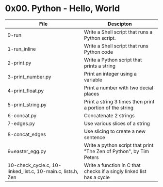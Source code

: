 # 0x00. Python - Hello, World
|File|Descipton|
|---|---|
|0-run | Write a Shell script that runs a Python script.|
|1-run_inline | Write a Shell script that runs Python code|
|2-print.py | Write a Python script that prints a string|
|3-print_number.py | Print an integer using a variable|
|4-print_float.py | Print a number with two decial places|
|5-print_string.py | Print a string 3 times then print a portion of the string|
|6-concat.py | Concatenate 2 strings|
|7-edges.py | Use various slices of a  string|
|8-concat_edges | Use slicing to create a new sentence|
|9=easter_egg.py | Write a python script that print "The Zen of Python", by Tim Peters|
|10-check_cycle.c, 10-linked_list.c, 10-main.c, lists.h, Zen| Write a function in C that checks if a singly linked list has a cycle|
